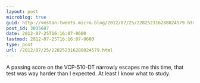 ```yaml
---
layout: post
microblog: true
guid: http://vmstan-tweets.micro.blog/2012/07/25/228252316288024579.html
post_id: 3035687
date: 2012-07-25T16:16:07-0600
lastmod: 2012-07-25T16:16:07-0600
type: post
url: /2012/07/25/228252316288024579.html
---
```

A passing score on the VCP-510-DT narrowly escapes me this time, that test was way harder than I expected. At least I know what to study.
